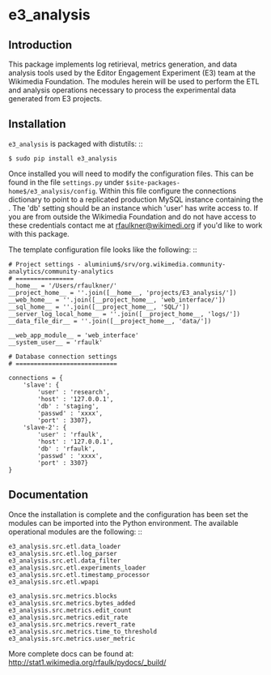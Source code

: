 e3_analysis
===========


Introduction
------------

This package implements log retirieval, metrics generation, and data analysis tools used by the Editor Engagement Experiment (E3) team at the Wikimedia Foundation. The modules herein will be used to perform the ETL and analysis operations necessary to process the experimental data generated from E3 projects.

Installation
------------

`e3_analysis` is packaged with distutils: ::

    $ sudo pip install e3_analysis 

Once installed you will need to modify the configuration files.  This can be found in the file `settings.py` under `$site-packages-home$/e3_analysis/config`.  Within this file configure the connections dictionary to point to a replicated production MySQL instance containing the .  The 'db' setting should be an instance which 'user' has write access to.  If you are from outside the Wikimedia Foundation and do not have access to these credentials contact me at rfaulkner@wikimedi.org if you'd like to work with this package. 

The template configuration file looks like the following: ::

    # Project settings - aluminium$/srv/org.wikimedia.community-analytics/community-analytics
    # ================
    __home__ = '/Users/rfaulkner/'
    __project_home__ = ''.join([__home__, 'projects/E3_analysis/'])
    __web_home__ = ''.join([__project_home__, 'web_interface/'])
    __sql_home__ = ''.join([__project_home__, 'SQL/'])
    __server_log_local_home__ = ''.join([__project_home__, 'logs/'])
    __data_file_dir__ = ''.join([__project_home__, 'data/'])

    __web_app_module__ = 'web_interface'
    __system_user__ = 'rfaulk'

    # Database connection settings
    # ============================

    connections = {
        'slave': {
            'user' : 'research',
            'host' : '127.0.0.1',
            'db' : 'staging',
            'passwd' : 'xxxx',
            'port' : 3307},
        'slave-2': {
            'user' : 'rfaulk',
            'host' : '127.0.0.1',
            'db' : 'rfaulk',
            'passwd' : 'xxxx',
            'port' : 3307}
    }

Documentation
-------------

Once the installation is complete and the configuration has been set the modules can be imported into the Python environment.  The available operational modules are the following: ::

    e3_analysis.src.etl.data_loader
    e3_analysis.src.etl.log_parser
    e3_analysis.src.etl.data_filter
    e3_analysis.src.etl.experiments_loader
    e3_analysis.src.etl.timestamp_processor
    e3_analysis.src.etl.wpapi

    e3_analysis.src.metrics.blocks
    e3_analysis.src.metrics.bytes_added
    e3_analysis.src.metrics.edit_count
    e3_analysis.src.metrics.edit_rate
    e3_analysis.src.metrics.revert_rate
    e3_analysis.src.metrics.time_to_threshold
    e3_analysis.src.metrics.user_metric

More complete docs can be found at: http://stat1.wikimedia.org/rfaulk/pydocs/_build/
